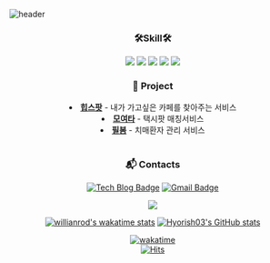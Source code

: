 ![header](https://capsule-render.vercel.app/api?type=waving&color=gradient&height=230&section=header&text=HyorinLee&fontAlign=70&fontAlignY=40&fontSize=60&fontColor=ffffff)


<div align="center">
<h3>🛠Skill🛠</h3>
<img src="https://img.shields.io/badge/HTML5-E34F26?style=flat&logo=HTML5&logoColor=white"/> <img src="https://img.shields.io/badge/CSS3-1572B6?style=flat&logo=CSS3&logoColor=white"/> <img src="https://img.shields.io/badge/JavaScript-F7DF1E?style=flat&logo=JavaScript&logoColor=white"/> <img src="https://img.shields.io/badge/React-61DAFB?style=flat&logo=React&logoColor=white"/> 
 <img src="https://img.shields.io/badge/Tailwind CSS-06B6D4?style=flat&logo=tailwindcss&logoColor=white"/> 
 <br/>


<h3 >💁 Project</h3>
<li><strong><a href = "https://github.com/Hipspot/hipspot-web">힙스팟</a></strong> - 내가 가고싶은 카페를 찾아주는 서비스 </li>
<li><strong><a href = "https://github.com/TeamFighting/moyeota-web">모여타</a></strong> - 택시팟 매칭서비스  </li>
<li><strong><a href = "https://github.com/One-Hunnit/Fillbom-Front">필봄</a></strong> - 치매환자 관리 서비스 </li>
 <br/>

### :mailbox_with_mail: Contacts
[![Tech Blog Badge](http://img.shields.io/badge/-Tech%20blog-black?style=flat-square&logo=github&link=https://kyko.tistory.com/)](https://hyorish03.tistory.com/)
[![Gmail Badge](https://img.shields.io/badge/Gmail-d14836?style=flat-square&logo=Gmail&logoColor=white&link=mailto:hyorish2001@gmail.com)](mailto:hyorish2001@gmail.com)

[![](https://img.shields.io/badge/포트폴리오수정중-000000?style=flat-square&logo=Notion&logoColor=white&link=https://www.notion.so/hyorinleee/b16780530ccd42a1a1b83d82f830d4b3)](https://www.notion.so/hyorinleee/b16780530ccd42a1a1b83d82f830d4b3)



  <!--START_SECTION:waka-->
[![willianrod's wakatime stats](https://github-readme-stats.vercel.app/api/wakatime?username=hyorish03&layout=compact)](https://wakatime.com/@hyorish03)
[![Hyorish03's GitHub stats](https://github-readme-stats.vercel.app/api?username=hyorish03)](https://github.com/anuraghazra/github-readme-stats)


[![wakatime](https://wakatime.com/badge/user/ca62a3e8-b0db-454c-b99c-bf39ed6dcb3c.svg)](https://wakatime.com/@ca62a3e8-b0db-454c-b99c-bf39ed6dcb3c) <br/>
[![Hits](https://hits.seeyoufarm.com/api/count/incr/badge.svg?url=https%3A%2F%2Fgithub.com%2Fhyorish03&count_bg=%23D2A5F8&title_bg=%23555555&icon=&icon_color=%23E7E7E7&title=hits&edge_flat=false)](https://hits.seeyoufarm.com)
</div>

